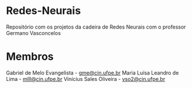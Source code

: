 # Redes-Neurais
Repositório com os projetos da cadeira de Redes Neurais com o professor Germano Vasconcelos

# Membros
Gabriel de Melo Evangelista - gme@cin.ufpe.br
Maria Luísa Leandro de Lima - mlll@cin.ufpe.br
Vinícius Sales Oliveira - vso2@cin.ufpe.br
